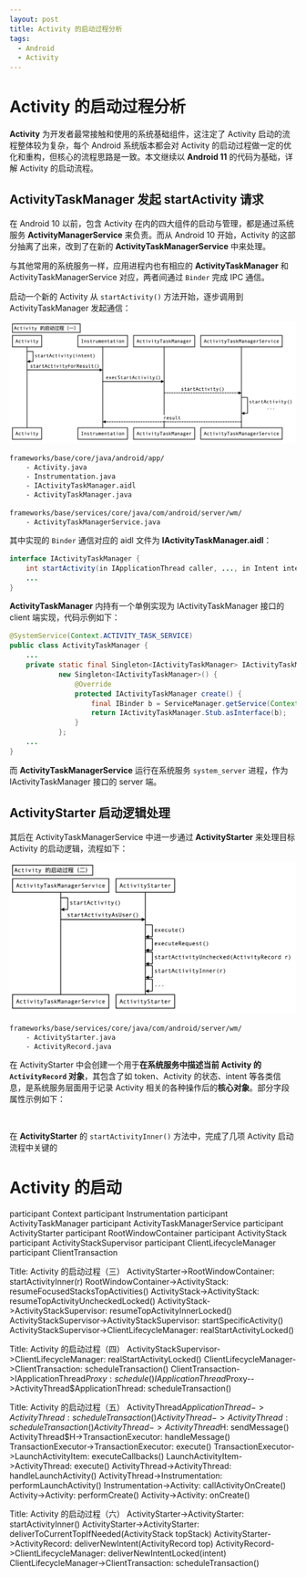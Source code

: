 ```yaml
---
layout: post
title: Activity 的启动过程分析
tags:
  - Android
  - Activity
---
```


# Activity 的启动过程分析
**Activity** 为开发者最常接触和使用的系统基础组件，这注定了 Activity 启动的流程整体较为复杂，每个 Android 系统版本都会对 Activity 的启动过程做一定的优化和重构，但核心的流程思路是一致。本文继续以 **Android 11** 的代码为基础，详解 Activity 的启动流程。

## ActivityTaskManager 发起 startActivity 请求
在 Android 10 以前，包含 Activity 在内的四大组件的启动与管理，都是通过系统服务 **ActivityManagerService** 来负责。而从 Android 10 开始，Activity 的这部分抽离了出来，改到了在新的 **ActivityTaskManagerService** 中来处理。

与其他常用的系统服务一样，应用进程内也有相应的 **ActivityTaskManager** 和 ActivityTaskManagerService 对应，两者间通过 `Binder` 完成 IPC 通信。

启动一个新的 Activity 从 `startActivity()` 方法开始，逐步调用到 ActivityTaskManager 发起通信：

![](/img/posts/post-activity-start.png)

<!-- Title: Activity 的启动过程（一）
participant Activity
participant Instrumentation
participant ActivityTaskManager
participant ActivityTaskManagerService

Activity->Activity: startActivity(intent)
Activity->Instrumentation: startActivityForResult()
Instrumentation->ActivityTaskManager: execStartActivity()
ActivityTaskManager-\->ActivityTaskManagerService: startActivity()
ActivityTaskManagerService->ActivityTaskManagerService: startActivity()\n...
ActivityTaskManagerService-\->Instrumentation: result -->

```white
frameworks/base/core/java/android/app/
    - Activity.java
    - Instrumentation.java
    - IActivityTaskManager.aidl
    - ActivityTaskManager.java

frameworks/base/services/core/java/com/android/server/wm/    
    - ActivityTaskManagerService.java
```

其中实现的 `Binder` 通信对应的 aidl 文件为 **IActivityTaskManager.aidl**：
```java
interface IActivityTaskManager {
    int startActivity(in IApplicationThread caller, ..., in Intent intent, ...);
    ...
}
```

**ActivityTaskManager** 内持有一个单例实现为 IActivityTaskManager 接口的 client 端实现，代码示例如下：
```java
@SystemService(Context.ACTIVITY_TASK_SERVICE)
public class ActivityTaskManager {
    ...
    private static final Singleton<IActivityTaskManager> IActivityTaskManagerSingleton =
            new Singleton<IActivityTaskManager>() {
                @Override
                protected IActivityTaskManager create() {
                    final IBinder b = ServiceManager.getService(Context.ACTIVITY_TASK_SERVICE);
                    return IActivityTaskManager.Stub.asInterface(b);
                }
            };
    ...
}
```

而 **ActivityTaskManagerService** 运行在系统服务 `system_server` 进程，作为 IActivityTaskManager 接口的 server 端。

## ActivityStarter 启动逻辑处理

其后在 ActivityTaskManagerService 中进一步通过 **ActivityStarter** 来处理目标 Activity 的启动逻辑，流程如下：

![](/img/posts/post-activity-start2.png)

```white
frameworks/base/services/core/java/com/android/server/wm/
    - ActivityStarter.java
    - ActivityRecord.java
```

<!-- Title: Activity 的启动过程（二）
ActivityTaskManagerService->ActivityTaskManagerService: startActivity()
ActivityTaskManagerService->ActivityStarter: startActivityAsUser()
ActivityStarter->ActivityStarter: execute()
ActivityStarter->ActivityStarter: executeRequest()
ActivityStarter->ActivityStarter: startActivityUnchecked(ActivityRecord r)
ActivityStarter->ActivityStarter: startActivityInner(r)
ActivityStarter->ActivityStarter: ... -->

在 ActivityStarter 中会创建一个用于**在系统服务中描述当前 Activity 的 `ActivityRecord` 对象**，其包含了如 token、Activity 的状态、intent 等各类信息，是系统服务层面用于记录 Activity 相关的各种操作后的**核心对象**。部分字段属性示例如下：

```java
 
```

在 **ActivityStarter** 的 `startActivityInner()` 方法中，完成了几项 Activity 启动流程中关键的



# Activity 的启动
participant Context
participant Instrumentation
participant ActivityTaskManager
participant ActivityTaskManagerService
participant ActivityStarter
participant RootWindowContainer
participant ActivityStack
participant ActivityStackSupervisor
participant ClientLifecycleManager
participant ClientTransaction

Title: Activity 的启动过程（三）
ActivityStarter->RootWindowContainer: startActivityInner(r)
RootWindowContainer->ActivityStack: resumeFocusedStacksTopActivities()
ActivityStack->ActivityStack: resumeTopActivityUncheckedLocked()
ActivityStack->ActivityStackSupervisor: resumeTopActivityInnerLocked()
ActivityStackSupervisor->ActivityStackSupervisor: startSpecificActivity()
ActivityStackSupervisor->ClientLifecycleManager: realStartActivityLocked()

Title: Activity 的启动过程（四）
ActivityStackSupervisor->ClientLifecycleManager: realStartActivityLocked()
ClientLifecycleManager->ClientTransaction: scheduleTransaction()
ClientTransaction->IApplicationThread$Proxy: schedule()
IApplicationThread$Proxy-->ActivityThread$ApplicationThread: scheduleTransaction()

Title: Activity 的启动过程（五）
ActivityThread$ApplicationThread->ActivityThread: scheduleTransaction()
ActivityThread->ActivityThread: scheduleTransaction()
ActivityThread->ActivityThread$H: sendMessage()
ActivityThread$H->TransactionExecutor: handleMessage()
TransactionExecutor->TransactionExecutor: execute()
TransactionExecutor->LaunchActivityItem: executeCallbacks()
LaunchActivityItem->ActivityThread: execute()
ActivityThread->ActivityThread: handleLaunchActivity()
ActivityThread->Instrumentation: performLaunchActivity()
Instrumentation->Activity: callActivityOnCreate()
Activity->Activity: performCreate()
Activity->Activity: onCreate()

Title: Activity 的启动过程（六）
ActivityStarter->ActivityStarter: startActivityInner()
ActivityStarter->ActivityStarter: deliverToCurrentTopIfNeeded(ActivityStack topStack)
ActivityStarter->ActivityRecord: deliverNewIntent(ActivityRecord top)
ActivityRecord->ClientLifecycleManager: deliverNewIntentLocked(intent)
ClientLifecycleManager->ClientTransaction: scheduleTransaction()
